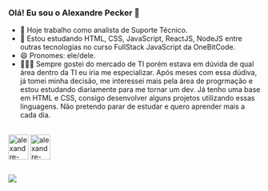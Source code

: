 ### Olá! Eu sou o Alexandre Pecker 👋

- 🔭 Hoje trabalho como analista de Suporte Técnico.
- 🌱 Estou estudando HTML, CSS, JavaScript, ReactJS, NodeJS entre outras tecnologias no curso FullStack JavaScript da OneBitCode.
- 😄 Pronomes: ele/dele.
- 👨🏻‍💻 Sempre gostei do mercado de TI porém estava em dúvida de qual área dentro da TI eu iria me especializar. Após meses com essa dúdiva, já tomei minha decisão, me interessei mais pela área de progrmação e estou estudando diariamente para me tornar um dev. Já tenho uma base em HTML e CSS, consigo desenvolver alguns projetos utilizando essas linguagens. Não pretendo parar de estudar e quero aprender mais a cada dia.

<div style="display: inline_block"><br>
  <img align="center" alt="alexandre-css" height="50" width="40" src="https://cdn.jsdelivr.net/gh/devicons/devicon/icons/css3/css3-original.svg">
  <img align="center" alt="alexandre-html" height="50" width="40" src="https://cdn.jsdelivr.net/gh/devicons/devicon/icons/html5/html5-original.svg">
</div>

##

<div>
    <a href="https://www.linkedin.com/in/alexandre-pecker-sampaio-1005ba19b/"><img src="https://img.shields.io/badge/LinkedIn-0077B5?style=for-the-badge&logo=linkedin&logoColor=white"></a>
 </div>
